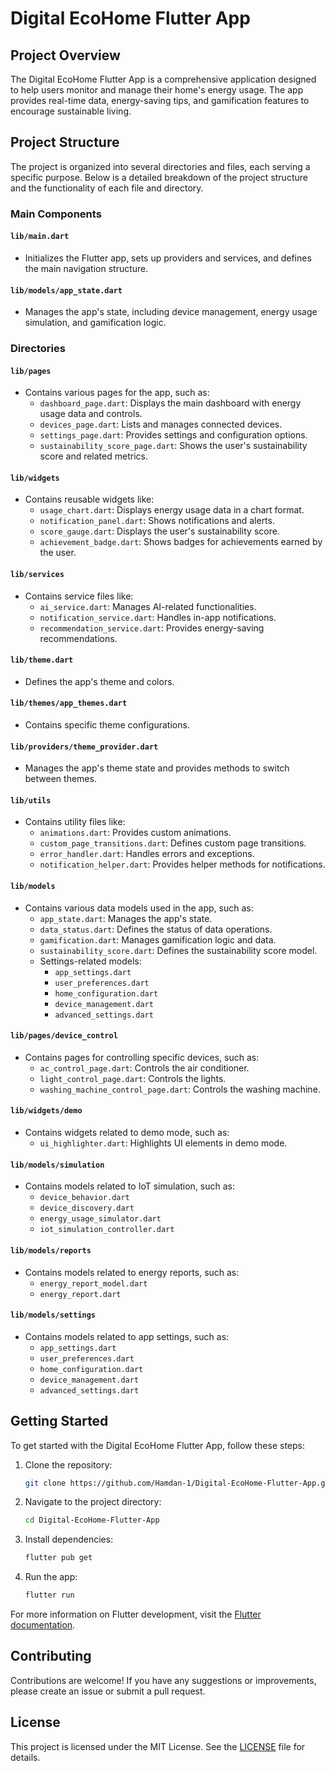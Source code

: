 # Digital EcoHome Flutter App

## Project Overview

The Digital EcoHome Flutter App is a comprehensive application designed to help users monitor and manage their home's energy usage. The app provides real-time data, energy-saving tips, and gamification features to encourage sustainable living.

## Project Structure

The project is organized into several directories and files, each serving a specific purpose. Below is a detailed breakdown of the project structure and the functionality of each file and directory.

### Main Components

#### `lib/main.dart`
- Initializes the Flutter app, sets up providers and services, and defines the main navigation structure.

#### `lib/models/app_state.dart`
- Manages the app's state, including device management, energy usage simulation, and gamification logic.

### Directories

#### `lib/pages`
- Contains various pages for the app, such as:
  - `dashboard_page.dart`: Displays the main dashboard with energy usage data and controls.
  - `devices_page.dart`: Lists and manages connected devices.
  - `settings_page.dart`: Provides settings and configuration options.
  - `sustainability_score_page.dart`: Shows the user's sustainability score and related metrics.

#### `lib/widgets`
- Contains reusable widgets like:
  - `usage_chart.dart`: Displays energy usage data in a chart format.
  - `notification_panel.dart`: Shows notifications and alerts.
  - `score_gauge.dart`: Displays the user's sustainability score.
  - `achievement_badge.dart`: Shows badges for achievements earned by the user.

#### `lib/services`
- Contains service files like:
  - `ai_service.dart`: Manages AI-related functionalities.
  - `notification_service.dart`: Handles in-app notifications.
  - `recommendation_service.dart`: Provides energy-saving recommendations.

#### `lib/theme.dart`
- Defines the app's theme and colors.

#### `lib/themes/app_themes.dart`
- Contains specific theme configurations.

#### `lib/providers/theme_provider.dart`
- Manages the app's theme state and provides methods to switch between themes.

#### `lib/utils`
- Contains utility files like:
  - `animations.dart`: Provides custom animations.
  - `custom_page_transitions.dart`: Defines custom page transitions.
  - `error_handler.dart`: Handles errors and exceptions.
  - `notification_helper.dart`: Provides helper methods for notifications.

#### `lib/models`
- Contains various data models used in the app, such as:
  - `app_state.dart`: Manages the app's state.
  - `data_status.dart`: Defines the status of data operations.
  - `gamification.dart`: Manages gamification logic and data.
  - `sustainability_score.dart`: Defines the sustainability score model.
  - Settings-related models:
    - `app_settings.dart`
    - `user_preferences.dart`
    - `home_configuration.dart`
    - `device_management.dart`
    - `advanced_settings.dart`

#### `lib/pages/device_control`
- Contains pages for controlling specific devices, such as:
  - `ac_control_page.dart`: Controls the air conditioner.
  - `light_control_page.dart`: Controls the lights.
  - `washing_machine_control_page.dart`: Controls the washing machine.

#### `lib/widgets/demo`
- Contains widgets related to demo mode, such as:
  - `ui_highlighter.dart`: Highlights UI elements in demo mode.

#### `lib/models/simulation`
- Contains models related to IoT simulation, such as:
  - `device_behavior.dart`
  - `device_discovery.dart`
  - `energy_usage_simulator.dart`
  - `iot_simulation_controller.dart`

#### `lib/models/reports`
- Contains models related to energy reports, such as:
  - `energy_report_model.dart`
  - `energy_report.dart`

#### `lib/models/settings`
- Contains models related to app settings, such as:
  - `app_settings.dart`
  - `user_preferences.dart`
  - `home_configuration.dart`
  - `device_management.dart`
  - `advanced_settings.dart`

## Getting Started

To get started with the Digital EcoHome Flutter App, follow these steps:

1. Clone the repository:
   ```bash
   git clone https://github.com/Hamdan-1/Digital-EcoHome-Flutter-App.git
   ```

2. Navigate to the project directory:
   ```bash
   cd Digital-EcoHome-Flutter-App
   ```

3. Install dependencies:
   ```bash
   flutter pub get
   ```

4. Run the app:
   ```bash
   flutter run
   ```

For more information on Flutter development, visit the [Flutter documentation](https://docs.flutter.dev/).

## Contributing

Contributions are welcome! If you have any suggestions or improvements, please create an issue or submit a pull request.

## License

This project is licensed under the MIT License. See the [LICENSE](LICENSE) file for details.
